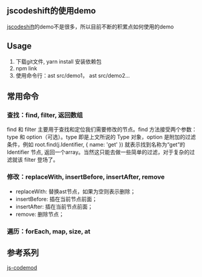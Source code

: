 ## jscodeshift的使用demo
[jscodeshift](https://github.com/facebook/jscodeshift)的demo不是很多，所以目前不断的积累点如何使用的demo


## Usage
1. 下载git文件, yarn install 安装依赖包
2. npm link
3. 使用命令行：ast src/demo1， ast src/demo2...

## 常用命令
### 查找：find, filter, 返回数组
  find 和 filter 主要用于查找和定位我们需要修改的节点。find 方法接受两个参数：type 和 option（可选）。type 即是上文所说的 Type 对象，option 是附加的过滤条件，例如 root.find(j.Identifier, { name: 'get' }) 就表示找到名称为“get”的 Identifier 节点, 返回一个array。当然这只能去做一些简单的过滤，对于复杂的过滤就该 filter 登场了。

### 修改：replaceWith, insertBefore, insertAfter, remove
  + replaceWith: 替换ast节点，如果为空则表示删除；
  + insertBefore: 插在当前节点前面；
  + insertAfter: 插在当前节点前面；
  + remove: 删除节点；
### 遍历：forEach, map, size, at


## 参考系列
[js-codemod](https://github.com/cpojer/js-codemod)
